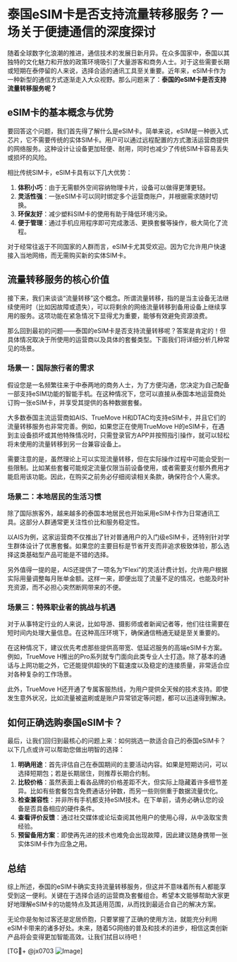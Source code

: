 # 泰国eSIM卡是否支持流量转移服务？一场关于便捷通信的深度探讨

随着全球数字化浪潮的推进，通信技术的发展日新月异。在众多国家中，泰国以其独特的文化魅力和开放的政策环境吸引了大量游客和商务人士。对于这些需要长期或短期在泰停留的人来说，选择合适的通讯工具至关重要。近年来，eSIM卡作为一种新型的通信方式逐渐走入大众视野。那么问题来了：**泰国的eSIM卡是否支持流量转移服务呢？**

## eSIM卡的基本概念与优势

要回答这个问题，我们首先得了解什么是eSIM卡。简单来说，eSIM是一种嵌入式芯片，它不需要传统的实体SIM卡。用户可以通过远程配置的方式激活运营商提供的网络服务。这种设计让设备更加轻便、耐用，同时也减少了传统SIM卡容易丢失或损坏的风险。

相比传统SIM卡，eSIM卡具有以下几大优势：
1. **体积小巧**：由于无需额外空间容纳物理卡片，设备可以做得更薄更轻。
2. **灵活性强**：一张eSIM卡可以同时绑定多个运营商账户，并根据需求随时切换。
3. **环保友好**：减少塑料SIM卡的使用有助于降低环境污染。
4. **便于管理**：通过手机应用程序即可完成激活、更换套餐等操作，极大简化了流程。

对于经常往返于不同国家的人群而言，eSIM卡尤其受欢迎。因为它允许用户快速接入当地网络，而无需购买新的实体SIM卡。

## 流量转移服务的核心价值

接下来，我们来谈谈“流量转移”这个概念。所谓流量转移，指的是当主设备无法继续使用时（比如因故障或遗失），可以将剩余的网络流量转移到备用设备上继续享用的服务。这项功能在紧急情况下显得尤为重要，能够有效避免资源浪费。

那么回到最初的问题——泰国的eSIM卡是否支持流量转移呢？答案是肯定的！但具体情况取决于所使用的运营商以及具体的套餐类型。下面我们将详细分析几种常见的场景。

### 场景一：国际旅行者的需求

假设您是一名频繁往来于中泰两地的商务人士，为了方便沟通，您决定为自己配备一部支持eSIM功能的智能手机。在这种情况下，您可以直接从泰国本地运营商处订购一张eSIM卡，并享受其提供的各种数据套餐。

大多数泰国主流运营商如AIS、TrueMove H和DTAC均支持eSIM卡，并且它们的流量转移服务也非常完善。例如，如果您正在使用TrueMove H的eSIM卡，在遇到主设备损坏或其他特殊情况时，只需登录官方APP并按照指引操作，就可以轻松将未使用的流量转移到另一台兼容设备上。

需要注意的是，虽然理论上可以实现流量转移，但在实际操作过程中可能会受到一些限制。比如某些套餐可能规定流量仅限当前设备使用，或者需要支付额外费用才能启用该功能。因此，在购买之前务必仔细阅读相关条款，确保符合个人需求。

### 场景二：本地居民的生活习惯

除了国际旅客外，越来越多的泰国本地居民也开始采用eSIM卡作为日常通讯工具。这部分人群通常更关注性价比和服务稳定性。

以AIS为例，这家运营商不仅推出了针对普通用户的入门级eSIM卡，还特别针对学生群体设计了优惠套餐。如果您的主要目标是节省开支而非追求极致体验，那么选择这类基础型产品可能是不错的选择。

另外值得一提的是，AIS还提供了一项名为“Flexi”的灵活计费计划，允许用户根据实际用量调整每月账单金额。这样一来，即便出现了流量不足的情况，也能及时补充资源，而不必担心突然断网带来的不便。

### 场景三：特殊职业者的挑战与机遇

对于从事特定行业的人来说，比如导游、摄影师或者新闻记者等，他们往往需要在短时间内处理大量信息。在这种高压环境下，确保通信畅通无疑是至关重要的。

在这种情况下，建议优先考虑那些提供高带宽、低延迟服务的高端eSIM卡方案。例如，TrueMove H推出的Pro系列就专门面向此类专业人士打造。除了基本的通话与上网功能之外，它还能提供超快的下载速度以及稳定的连接质量，非常适合应对各种复杂的工作场景。

此外，TrueMove H还开通了专属客服热线，为用户提供全天候的技术支持。即使发生意外状况，比如流量被盗刷或是账户异常锁定等问题，都可以迅速得到解决。

## 如何正确选购泰国eSIM卡？

最后，让我们回归到最核心的问题上来：如何挑选一款适合自己的泰国eSIM卡？以下几点或许可以帮助您做出明智的选择：

1. **明确用途**：首先评估自己在泰国期间的主要活动内容。如果是短期访问，可以选择短期包；若是长期居住，则推荐长期合约制。
2. **比较价格**：虽然表面上看各品牌的价格差距不大，但实际上隐藏着许多细节差异。比如有些套餐包含免费通话分钟数，而另一些则侧重于数据流量优化。
3. **检查兼容性**：并非所有手机都支持eSIM技术。在下单前，请务必确认您的设备是否具备相应的硬件条件。
4. **查看评价反馈**：通过社交媒体或论坛查阅其他用户的使用心得，从中汲取宝贵经验。
5. **预留备用方案**：即使再先进的技术也难免会出现故障，因此建议随身携带一张实体SIM卡作为应急之用。

## 总结

综上所述，泰国的eSIM卡确实支持流量转移服务，但这并不意味着所有人都能享受到这一便利。关键在于选择合适的运营商及套餐组合。希望本文能够帮助大家更好地理解eSIM卡的功能特点及其适用范围，从而找到最适合自己的解决方案。

无论你是匆匆过客还是定居侨胞，只要掌握了正确的使用方法，就能充分利用eSIM卡带来的诸多好处。未来，随着5G网络的普及和技术的进步，相信这类创新产品将会变得更加智能高效。让我们拭目以待吧！

[TG💪+ @jx0703 ![Image](https://github.com/user-attachments/assets/dbca1d08-cadb-493c-b0ec-ad6f7a83f270)]